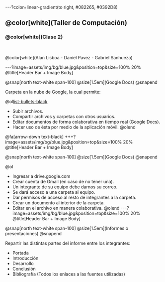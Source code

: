 ---?color=linear-gradient(to right, #082265, #0392D8)
## @color[white](Taller de Computación)
### @color[white](Clase 2)

<br>

@color[white](Alan Lisboa - Daniel Pavez - Gabriel Sanhueza)

---?image=assets/img/bg/blue.jpg&position=top&size=100% 20%
@title[Header Bar + Image Body]

@snap[north text-white span-100]
@size[1.5em](Google Docs)
@snapend

Carpeta en la nube de Google, la cual permite:

@ol[list-bullets-black](false)
- Subir archivos.
- Compartir archivos y carpetas con otros usuarios.
- Editar documentos de forma colaborativa en tiempo real (Google Docs).
- Hacer uso de ésta por medio de la aplicación móvil.
@olend


@fa[arrow-down text-black]
+++?image=assets/img/bg/blue.jpg&position=top&size=100% 20%
@title[Header Bar + Image Body]

@snap[north text-white span-100]
@size[1.5em](Google Docs)
@snapend

@ol
- Ingresar a drive.google.com
- Crear cuenta de Gmail (en caso de no tener una).
- Un integrante de su equipo debe darnos su correo.
- Se dará acceso a una carpeta al equipo.
- Dar permisos de acceso al resto de integrantes a la carpeta.
- Crear un documento al interior de la carpeta.
- Editar en el archivo en manera colaborativa.
@olend
---?image=assets/img/bg/blue.jpg&position=top&size=100% 20%
@title[Header Bar + Image Body]

@snap[north text-white span-100]
@size[1.5em](Informes o presentaciones)
@snapend

Repartir las distintas partes del informe entre los integrantes:
- Portada
- Introducción
- Desarrollo
- Conclusión
- Bibliografía (Todos los enlaces a las fuentes utilizadas)